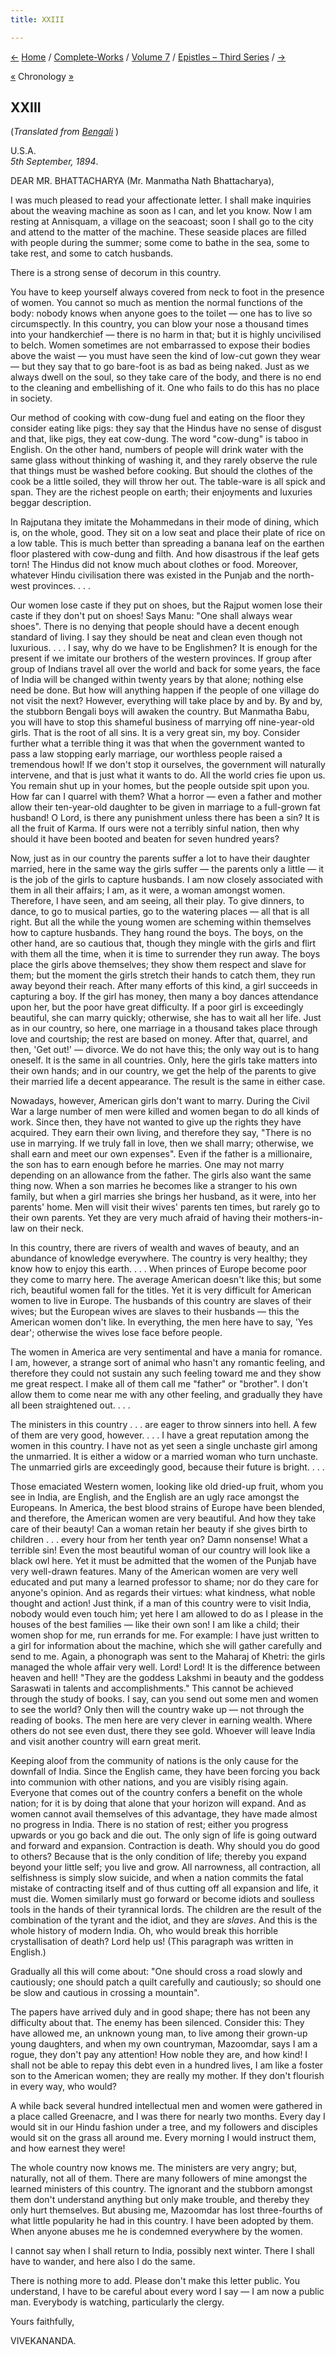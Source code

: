 ```yaml
---
title: XXIII

---
```

<div>

[←](22_adhyapakji.htm) [Home](../../../index.htm) /
[Complete-Works](../../complete_works.htm) / [Volume
7](../volume_7_contents.htm) / [Epistles – Third
Series](epistles_third_series_contents.htm) / [→](24_kali.htm)

  

[«](../../volume_9/letters_fifth_series/031_mother.htm) Chronology
[»](../../volume_9/letters_fifth_series/032_mother.htm)

## XXIII

(*Translated from [Bengali](b6111ae7023.pdf)* )

U.S.A.  
*5th September, 1894*.

DEAR MR. BHATTACHARYA (Mr. Manmatha Nath Bhattacharya),

I was much pleased to read your affectionate letter. I shall make
inquiries about the weaving machine as soon as I can, and let you know.
Now I am resting at Annisquam, a village on the seacoast; soon I shall
go to the city and attend to the matter of the machine. These seaside
places are filled with people during the summer; some come to bathe in
the sea, some to take rest, and some to catch husbands.

There is a strong sense of decorum in this country.

You have to keep yourself always covered from neck to foot in the
presence of women. You cannot so much as mention the normal functions of
the body: nobody knows when anyone goes to the toilet — one has to live
so circumspectly. In this country, you can blow your nose a thousand
times into your handkerchief — there is no harm in that; but it is
highly uncivilised to belch. Women sometimes are not embarrassed to
expose their bodies above the waist — you must have seen the kind of
low-cut gown they wear — but they say that to go bare-foot is as bad as
being naked. Just as we always dwell on the soul, so they take care of
the body, and there is no end to the cleaning and embellishing of it.
One who fails to do this has no place in society.

Our method of cooking with cow-dung fuel and eating on the floor they
consider eating like pigs: they say that the Hindus have no sense of
disgust and that, like pigs, they eat cow-dung. The word "cow-dung" is
taboo in English. On the other hand, numbers of people will drink water
with the same glass without thinking of washing it, and they rarely
observe the rule that things must be washed before cooking. But should
the clothes of the cook be a little soiled, they will throw her out. The
table-ware is all spick and span. They are the richest people on earth;
their enjoyments and luxuries beggar description.

In Rajputana they imitate the Mohammedans in their mode of dining, which
is, on the whole, good. They sit on a low seat and place their plate of
rice on a low table. This is much better than spreading a banana leaf on
the earthen floor plastered with cow-dung and filth. And how disastrous
if the leaf gets torn! The Hindus did not know much about clothes or
food. Moreover, whatever Hindu civilisation there was existed in the
Punjab and the north-west provinces. . . .

Our women lose caste if they put on shoes, but the Rajput women lose
their caste if they don't put on shoes! Says Manu: "One shall always
wear shoes". There is no denying that people should have a decent enough
standard of living. I say they should be neat and clean even though not
luxurious. . . . I say, why do we have to be Englishmen? It is enough
for the present if we imitate our brothers of the western provinces. If
group after group of Indians travel all over the world and back for some
years, the face of India will be changed within twenty years by that
alone; nothing else need be done. But how will anything happen if the
people of one village do not visit the next? However, everything will
take place by and by. By and by, the stubborn Bengali boys will awaken
the country. But Manmatha Babu, you will have to stop this shameful
business of marrying off nine-year-old girls. That is the root of all
sins. It is a very great sin, my boy. Consider further what a terrible
thing it was that when the government wanted to pass a law stopping
early marriage, our worthless people raised a tremendous howl! If we
don't stop it ourselves, the government will naturally intervene, and
that is just what it wants to do. All the world cries fie upon us. You
remain shut up in your homes, but the people outside spit upon you. How
far can I quarrel with them? What a horror — even a father and mother
allow their ten-year-old daughter to be given in marriage to a
full-grown fat husband! O Lord, is there any punishment unless there has
been a sin? It is all the fruit of Karma. If ours were not a terribly
sinful nation, then why should it have been booted and beaten for seven
hundred years?

Now, just as in our country the parents suffer a lot to have their
daughter married, here in the same way the girls suffer — the parents
only a little — it is the job of the girls to capture husbands. I am now
closely associated with them in all their affairs; I am, as it were, a
woman amongst women. Therefore, I have seen, and am seeing, all their
play. To give dinners, to dance, to go to musical parties, go to the
watering places — all that is all right. But all the while the young
women are scheming within themselves how to capture husbands. They hang
round the boys. The boys, on the other hand, are so cautious that,
though they mingle with the girls and flirt with them all the time, when
it is time to surrender they run away. The boys place the girls above
themselves; they show them respect and slave for them; but the moment
the girls stretch their hands to catch them, they run away beyond their
reach. After many efforts of this kind, a girl succeeds in capturing a
boy. If the girl has money, then many a boy dances attendance upon her,
but the poor have great difficulty. If a poor girl is exceedingly
beautiful, she can marry quickly; otherwise, she has to wait all her
life. Just as in our country, so here, one marriage in a thousand takes
place through love and courtship; the rest are based on money. After
that, quarrel, and then, 'Get out!' — divorce. We do not have this; the
only way out is to hang oneself. It is the same in all countries. Only,
here the girls take matters into their own hands; and in our country, we
get the help of the parents to give their married life a decent
appearance. The result is the same in either case.

Nowadays, however, American girls don't want to marry. During the Civil
War a large number of men were killed and women began to do all kinds of
work. Since then, they have not wanted to give up the rights they have
acquired. They earn their own living, and therefore they say, "There is
no use in marrying. If we truly fall in love, then we shall marry;
otherwise, we shall earn and meet our own expenses". Even if the father
is a millionaire, the son has to earn enough before he marries. One may
not marry depending on an allowance from the father. The girls also want
the same thing now. When a son marries he becomes like a stranger to his
own family, but when a girl marries she brings her husband, as it were,
into her parents' home. Men will visit their wives' parents ten times,
but rarely go to their own parents. Yet they are very much afraid of
having their mothers-in-law on their neck.

In this country, there are rivers of wealth and waves of beauty, and an
abundance of knowledge everywhere. The country is very healthy; they
know how to enjoy this earth. . . . When princes of Europe become poor
they come to marry here. The average American doesn't like this; but
some rich, beautiful women fall for the titles. Yet it is very difficult
for American women to live in Europe. The husbands of this country are
slaves of their wives; but the European wives are slaves to their
husbands — this the American women don't like. In everything, the men
here have to say, 'Yes dear'; otherwise the wives lose face before
people.

The women in America are very sentimental and have a mania for romance.
I am, however, a strange sort of animal who hasn't any romantic feeling,
and therefore they could not sustain any such feeling toward me and they
show me great respect. I make all of them call me "father" or "brother".
I don't allow them to come near me with any other feeling, and gradually
they have all been straightened out. . . .

The ministers in this country . . . are eager to throw sinners into
hell. A few of them are very good, however. . . . I have a great
reputation among the women in this country. I have not as yet seen a
single unchaste girl among the unmarried. It is either a widow or a
married woman who turn unchaste. The unmarried girls are exceedingly
good, because their future is bright. . . .

Those emaciated Western women, looking like old dried-up fruit, whom you
see in India, are English, and the English are an ugly race amongst the
Europeans. In America, the best blood strains of Europe have been
blended, and therefore, the American women are very beautiful. And how
they take care of their beauty! Can a woman retain her beauty if she
gives birth to children . . . every hour from her tenth year on? Damn
nonsense! What a terrible sin! Even the most beautiful woman of our
country will look like a black owl here. Yet it must be admitted that
the women of the Punjab have very well-drawn features. Many of the
American women are very well educated and put many a learned professor
to shame; nor do they care for anyone's opinion. And as regards their
virtues: what kindness, what noble thought and action! Just think, if a
man of this country were to visit India, nobody would even touch him;
yet here I am allowed to do as I please in the houses of the best
families — like their own son! I am like a child; their women shop for
me, run errands for me. For example: I have just written to a girl for
information about the machine, which she will gather carefully and send
to me. Again, a phonograph was sent to the Maharaj of Khetri: the girls
managed the whole affair very well. Lord! Lord! It is the difference
between heaven and hell! "They are the goddess Lakshmi in beauty and the
goddess Saraswati in talents and accomplishments." This cannot be
achieved through the study of books. I say, can you send out some men
and women to see the world? Only then will the country wake up — not
through the reading of books. The men here are very clever in earning
wealth. Where others do not see even dust, there they see gold. Whoever
will leave India and visit another country will earn great merit.

Keeping aloof from the community of nations is the only cause for the
downfall of India. Since the English came, they have been forcing you
back into communion with other nations, and you are visibly rising
again. Everyone that comes out of the country confers a benefit on the
whole nation; for it is by doing that alone that your horizon will
expand. And as women cannot avail themselves of this advantage, they
have made almost no progress in India. There is no station of rest;
either you progress upwards or you go back and die out. The only sign of
life is going outward and forward and expansion. Contraction is death.
Why should you do good to others? Because that is the only condition of
life; thereby you expand beyond your little self; you live and grow. All
narrowness, all contraction, all selfishness is simply slow suicide, and
when a nation commits the fatal mistake of contracting itself and of
thus cutting off all expansion and life, it must die. Women similarly
must go forward or become idiots and soulless tools in the hands of
their tyrannical lords. The children are the result of the combination
of the tyrant and the idiot, and they are *slaves*. And this is the
whole history of modern India. Oh, who would break this horrible
crystallisation of death? Lord help us! (This paragraph was written in
English.)

Gradually all this will come about: "One should cross a road slowly and
cautiously; one should patch a quilt carefully and cautiously; so should
one be slow and cautious in crossing a mountain".

The papers have arrived duly and in good shape; there has not been any
difficulty about that. The enemy has been silenced. Consider this: They
have allowed me, an unknown young man, to live among their grown-up
young daughters, and when my own countryman, Mazoomdar, says I am a
rogue, they don't pay any attention! How noble they are, and how kind! I
shall not be able to repay this debt even in a hundred lives, I am like
a foster son to the American women; they are really my mother. If they
don't flourish in every way, who would?

A while back several hundred intellectual men and women were gathered in
a place called Greenacre, and I was there for nearly two months. Every
day I would sit in our Hindu fashion under a tree, and my followers and
disciples would sit on the grass all around me. Every morning I would
instruct them, and how earnest they were!

The whole country now knows me. The ministers are very angry; but,
naturally, not all of them. There are many followers of mine amongst the
learned ministers of this country. The ignorant and the stubborn amongst
them don't understand anything but only make trouble, and thereby they
only hurt themselves. But abusing me, Mazoomdar has lost three-fourths
of what little popularity he had in this country. I have been adopted by
them. When anyone abuses me he is condemned everywhere by the women.

I cannot say when I shall return to India, possibly next winter. There I
shall have to wander, and here also I do the same.

There is nothing more to add. Please don't make this letter public. You
understand, I have to be careful about every word I say — I am now a
public man. Everybody is watching, particularly the clergy. 

Yours faithfully,

VIVEKANANDA.

</div>
